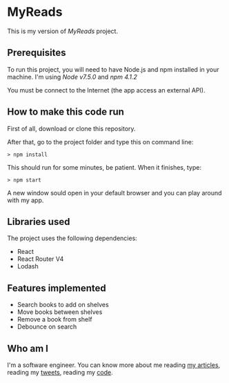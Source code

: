 # MyReads

This is my version of *MyReads* project.

## Prerequisites

To run this project, you will need to have Node.js and npm installed in your machine.
I'm using *Node v7.5.0* and *npm 4.1.2*

You must be connect to the Internet (the app access an external API).

## How to make this code run

First of all, download or clone this repository.

After that, go to the project folder and type this on command line:

```
> npm install
```

This should run for some minutes, be patient. When it finishes, type:

```
> npm start
```

A new window sould open in your default browser and you can play around with my app.

## Libraries used

The project uses the following dependencies:

* React
* React Router V4
* Lodash

## Features implemented

- Search books to add on shelves
- Move books between shelves
- Remove a book from shelf
- Debounce on search


## Who am I

I'm a software engineer. You can know more about me reading [my articles](http://blog.josenaves.com), reading my [tweets](http://twitter.com/josenaves), reading my [code](http://github.com/josenaves).





















